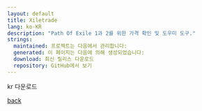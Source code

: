```yaml
---
layout: default
title: Xiletrade
lang: ko-KR
description: "Path Of Exile 1과 2를 위한 가격 확인 및 도우미 도구."
strings:
  maintained: 프로젝트는 다음에서 관리합니다:
  generated: 이 페이지는 다음에 의해 생성되었습니다:
  download: 최신 릴리스 다운로드
  repository: GitHub에서 보기
---
```


kr 다운로드

[back](./)

